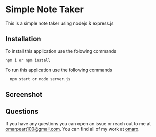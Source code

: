 # Simple Note Taker

This is a simple note taker using nodejs & express.js 

## Installation 

To install this application use the folowing commands
```bash 
npm i or npm install
```
To run this application use the following commands
```bash
  npm start or node server.js
```
## Screenshot



## Questions

If you have any questions you can open an issue or reach out to me at omarpeart100@gmail.com. You can find all of my work at [omarx](https://github.com/omarx/).